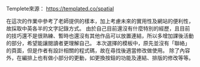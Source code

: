 Templete來源： https://templated.co/spatial

在這次的作業中參考了老師提供的樣本，加上考慮未來的實用性及網站的便利性，故採取中英各半的文字記錄方式。
由於自己目前還沒有什麼特別的經歷，且目前的技巧還不是很熟練、暫時也還沒有其他作品可以放置連結，所以多增加課後活動的部分，希望能讓閱讀者更理解自己。
本次選擇的模板中，原先並沒有「聯絡」的頁面，但是作者有設計相關的程式碼，故在尋找後適當修改做使用。
除了內容外，在編排上也有做小部分的更動，如更換按鈕的功能及連結、排版的修改等等。
